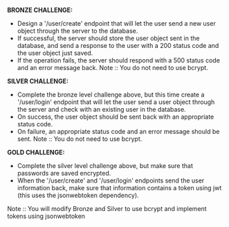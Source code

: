 **BRONZE CHALLENGE:**
- Design a '/user/create' endpoint that will let the user send a new user object through the server to the database.
- If successful, the server should store the user object sent in the database, and send a response to the user with a 200 status code and the user object just saved.
- If the operation fails, the server should respond with a 500 status code and an error message back.
Note :: You do not need to use bcrypt.
  
**SILVER CHALLENGE:**
- Complete the bronze level challenge above, but this time create a '/user/login' endpoint that will let the user send a user object through the server and check with an existing user in the database.
- On success, the user object should be sent back with an appropriate status code.
- On failure, an appropriate status code and an error message should be sent.
Note :: You do not need to use bcrypt.
  
**GOLD CHALLENGE:**
- Complete the silver level challenge above, but make sure that passwords are saved encrypted.
- When the '/user/create' and '/user/login' endpoints send the user information back, make sure that information contains a token using jwt (this uses the jsonwebtoken dependency).

Note :: You will modify Bronze and Silver to use bcrypt and implement tokens using jsonwebtoken